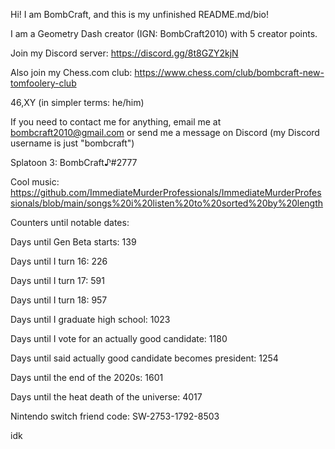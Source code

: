 Hi! I am BombCraft, and this is my unfinished README.md/bio!

I am a Geometry Dash creator (IGN: BombCraft2010) with 5 creator points.

Join my Discord server: https://discord.gg/8t8GZY2kjN

Also join my Chess.com club: https://www.chess.com/club/bombcraft-new-tomfoolery-club

46,XY (in simpler terms: he/him)

If you need to contact me for anything, email me at bombcraft2010@gmail.com or send me a message on Discord (my Discord username is just "bombcraft")

Splatoon 3: BombCraft♪#2777

Cool music: https://github.com/ImmediateMurderProfessionals/ImmediateMurderProfessionals/blob/main/songs%20i%20listen%20to%20sorted%20by%20length

Counters until notable dates:

Days until Gen Beta starts: 139

Days until I turn 16: 226

Days until I turn 17: 591

Days until I turn 18: 957

Days until I graduate high school: 1023

Days until I vote for an actually good candidate: 1180

Days until said actually good candidate becomes president: 1254

Days until the end of the 2020s: 1601

Days until the heat death of the universe: 4017


Nintendo switch friend code: SW-2753-1792-8503

idk
